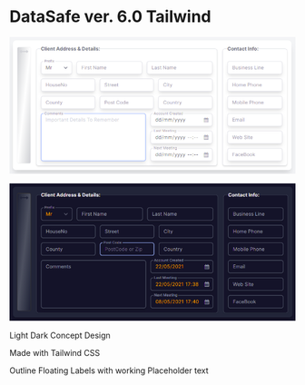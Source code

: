 # DataSafe ver. 6.0 Tailwind

![](image/README/1621701479491.png)

![](image/README/1621701617013.png)

Light Dark Concept Design

Made with Tailwind CSS

Outline Floating Labels with working Placeholder text
